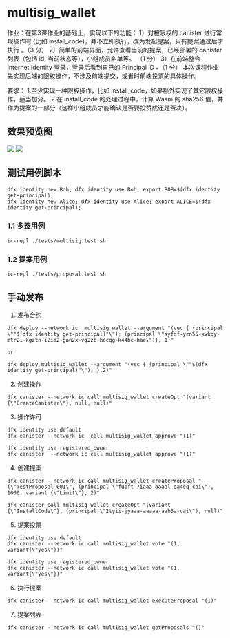 # multisig_wallet
作业：在第3课作业的基础上，实现以下的功能：
1）对被限权的 canister 进行常规操作时 (比如 install_code)，并不立即执行，改为发起提案，只有提案通过后才执行 。（3 分）
2）简单的前端界面，允许查看当前的提案，已经部署的 canister 列表（包括 id, 当前状态等），小组成员名单等。 （1 分）
3）在前端整合 Internet Identity 登录，登录后看到自己的 Principal ID 。（1 分）
本次课程作业先实现后端的限权操作，不涉及前端提交，或者时前端投票的具体操作。

要求：
1.至少实现一种限权操作，比如 install_code，如果额外实现了其它限权操作，适当加分。
2.在 install_code 的处理过程中，计算 Wasm 的 sha256 值，并作为提案的一部分（这样小组成员才能确认是否要投赞成还是否决）。

## 效果预览图
![](http://cdn.hackdapp.com/2022-06-04-084038.png)
![](http://cdn.hackdapp.com/2022-06-04-083849.png)


## 测试用例脚本
```
dfx identity new Bob; dfx identity use Bob; export BOB=$(dfx identity get-principal);
dfx identity new Alice; dfx identity use Alice; export ALICE=$(dfx identity get-principal);
```

### 1.1 多签用例
```
ic-repl ./tests/multisig.test.sh
```

### 1.2 提案用例
```
ic-repl ./tests/proposal.test.sh
```

## 手动发布

1) 发布合约
```
dfx deploy --network ic  multisig_wallet --argument "(vec { (principal \""$(dfx identity get-principal)"\"); (principal \"syfdf-ycn55-kwkqy-mtr2i-kgztn-i2im2-gan2x-vq2zb-hocqg-k44bc-hae\")}, 1)"

or

dfx deploy multisig_wallet --argument "(vec { (principal \""$(dfx identity get-principal)"\"); },2)"
```

2) 创建操作
```
dfx canister --network ic call multisig_wallet createOpt "(variant {\"CreateCanister\"}, null, null)"
```

3) 操作许可
```
dfx identity use default
dfx canister --network ic  call multisig_wallet approve "(1)"

dfx identity use registered_owner
dfx canister  --network ic call multisig_wallet approve "(1)"
```

4) 创建提案
```
dfx canister --network ic call multisig_wallet createProposal "(\"TestProposal-001\", (principal \"fupft-7iaaa-aaaal-qa4eq-cai\"), 1000, variant {\"Limit\"}, 2)"

dfx canister call multisig_wallet createOpt "(variant {\"InstallCode\"}, (principal \"2tyii-jyaaa-aaaaa-aab5a-cai\"), null)"
```

5) 提案投票
```
dfx identity use default
dfx canister --network ic call multisig_wallet vote "(1, variant{\"yes\"})"

dfx identity use registered_owner
dfx canister --network ic call multisig_wallet vote "(1, variant{\"yes\"})"
```

6) 执行提案
```
dfx canister --network ic call multisig_wallet executeProposal "(1)"
```

7) 提案列表
```
dfx canister --network ic call multisig_wallet getProposals "()"
```
